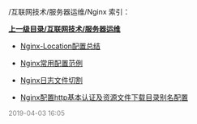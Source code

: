 /互联网技术/服务器运维/Nginx 索引：


**[上一级目录/互联网技术/服务器运维](/互联网技术/服务器运维/index.md)**

- [Nginx-Location配置总结](/互联网技术/服务器运维/Nginx/Nginx-Location配置总结.md)

- [Nginx常用配置范例](/互联网技术/服务器运维/Nginx/Nginx常用配置范例.md)

- [Nginx日志文件切割](/互联网技术/服务器运维/Nginx/Nginx日志文件切割.md)

- [Nginx配置http基本认证及资源文件下载目录别名配置](/互联网技术/服务器运维/Nginx/Nginx配置http基本认证及资源文件下载目录别名配置.md)


<font size=2 color='grey'> 2019-04-03 16:05 </font>